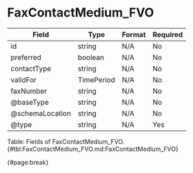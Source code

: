 <!--
    ATTENTION: This file was generated via gradle!
               Do NOT manually edit this file! Any such changes will be overwritten!
-->

# FaxContactMedium_FVO

| Field | Type | Format | Required |
| ------- | ------- | ------- | --- |
| id | string | N/A | No |
| preferred | boolean | N/A | No |
| contactType | string | N/A | No |
| validFor | TimePeriod | N/A | No |
| faxNumber | string | N/A | No |
| @baseType | string | N/A | No |
| @schemaLocation | string | N/A | No |
| @type | string | N/A | Yes |

Table: Fields of FaxContactMedium_FVO. {#tbl:FaxContactMedium_FVO.md:FaxContactMedium_FVO}

{#page:break}
